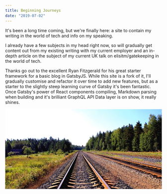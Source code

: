 ```yaml
---
title: Beginning Journeys
date: "2019-07-02"
---
```


It's been a long time coming, but we're finally here: a site to contain my writing in the world of tech and info on my speaking.

I already have a few subjects in my head right now, so will gradually get content out from my existing writing with my current employer and an in-depth article on the subject of my current UK talk on elisitm/gatekeeping in the world of tech.

Thanks go out to the excellent Ryan Fitzgerald for his great starter framework for a basic blog in GatsbyJS. While this site is a fork of it, I'll gradually customise and refactor it over time to add new features, but as a starter to the slightly steep learning curve of Gatsby it's been fantastic. Once Gatsby's power of React components compiling, Markdown parsing when building and it's brilliant GraphQL API Data layer is on show, it really shines.

![Train Tracks](./traintrack.jpg)
